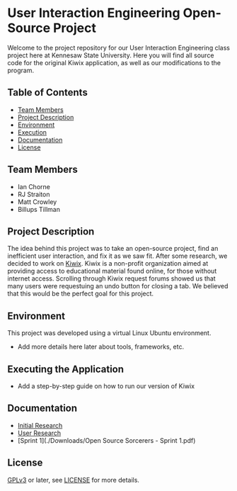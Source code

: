# User Interaction Engineering Open-Source Project
Welcome to the project repository for our User Interaction Engineering class project here at Kennesaw State University. Here you will find all
source code for the original Kiwix application, as well as our modifications to the program.

## Table of Contents
- [Team Members](#team-members)
- [Project Description](#project-description)
- [Environment](#environment)
- [Execution](#executing-the-application)
- [Documentation](#documentation)
- [License](#license)

## Team Members 
- Ian Chorne
- RJ Straiton
- Matt Crowley
- Billups Tillman

## Project Description
The idea behind this project was to take an open-source project, find an inefficient user interaction, and fix it as we saw fit. After some research, we decided to work on 
[Kiwix](https://kiwix.org/en/). Kiwix is a non-profit organization aimed at providing access to educational material found online, for those
without internet access. Scrolling through Kiwix request forums showed us that many users were requestuing an undo button for closing a tab. We believed that this would be 
the perfect goal for this project.

## Environment
This project was developed using a virtual Linux Ubuntu environment. 
- Add more details here later about tools, frameworks, etc.

## Executing the Application
- Add a step-by-step guide on how to run our version of Kiwix

## Documentation
- [Initial Research](./Documents/InitialResearch.pdf)
- [User Research](./Documents/UserResearch.pdf)
- [Sprint 1](./Downloads/Open Source Sorcerers - Sprint 1.pdf)

License
-------

[GPLv3](https://www.gnu.org/licenses/gpl-3.0) or later, see
[LICENSE](LICENSE) for more details.
